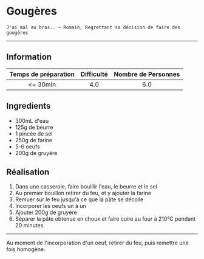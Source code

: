 # Gougères

`J'ai mal au bras.. ~ Romain, Regrettant sa décision de faire des gougères`

---

## Information

| Temps de préparation  | Difficulté    | Nombre de Personnes |
|:---------------------:|:-------------:|:-------------------:|
| <= 30min            | 4.0  | 6.0        |

## Ingredients

- 300mL d'eau
- 125g de beurre
- 1 pincée de sel
- 250g de farine
- 5-6 oeufs
- 200g de gruyère


## Réalisation

1. Dans une casserole, faire bouillir l'eau, le beurre et le sel
1. Au premier bouillon retirer du feu, et y ajouter la farine
1. Remuer sur le feu jusqu'à ce que la pâte se décolle
1. Incorporer les oeufs un à un
1. Ajouter 200g de gruyère
1. Séparer la pâte obtenue en choux et faire cuire au four à 210°C pendant 20 minutes.


---

Au moment de l'incorporation d'un oeuf, retirer du feu, puis remettre une fois homogène.
